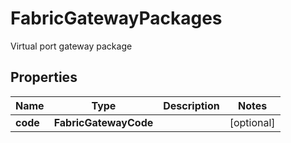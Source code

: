 

# FabricGatewayPackages

Virtual port gateway package

## Properties

| Name | Type | Description | Notes |
|------------ | ------------- | ------------- | -------------|
|**code** | **FabricGatewayCode** |  |  [optional] |




